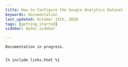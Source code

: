 ```yaml
---
title: How to Configure the Google Analytics Dataset
keywords: documentation
last_updated: October 15th, 2020
tags: [getting_started]
sidebar: mydoc_sidebar

---
```


    Documentation in progress. 


    {% include links.html %}

    